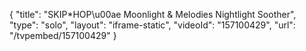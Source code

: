 {
    "title": "SKIP*HOP\u00ae Moonlight & Melodies Nightlight Soother",
    "type": "solo",
    "layout": "iframe-static",
    "videoId": "157100429",
    "url": "\/tvpembed\/157100429"
}